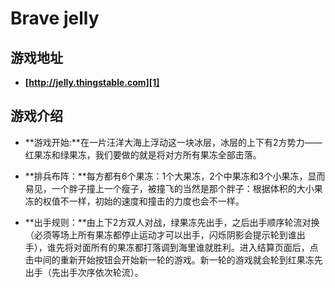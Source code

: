 # Brave jelly


## 游戏地址 ##
- **[http://jelly.thingstable.com][1]**



## 游戏介绍 ##
- **游戏开始:**在一片汪洋大海上浮动这一块冰层，冰层的上下有2方势力——红果冻和绿果冻，我们要做的就是将对方所有果冻全部击落。
- **排兵布阵：**每方都有6个果冻：1个大果冻，2个中果冻和3个小果冻，显而易见，一个胖子撞上一个瘦子，被撞飞的当然是那个胖子：根据体积的大小果冻的权值不一样，初始的速度和撞击的力度也会不一样。
- **出手规则：**由上下2方双人对战，绿果冻先出手，之后出手顺序轮流对换（必须等场上所有果冻都停止运动才可以出手，闪烁阴影会提示轮到谁出手），谁先将对面所有的果冻都打落调到海里谁就胜利。进入结算页面后，点击中间的重新开始按钮会开始新一轮的游戏。新一轮的游戏就会轮到红果冻先出手（先出手次序依次轮流）。


  [1]: http://jelly.thingstable.com
